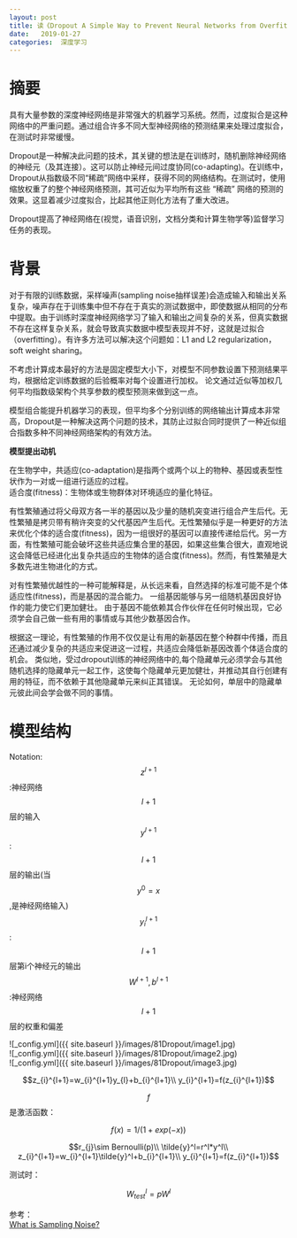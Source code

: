 ```yaml
---
layout: post
title: 读《Dropout A Simple Way to Prevent Neural Networks from Overfitting》
date:   2019-01-27
categories:  深度学习
---
```


# 摘要  

具有大量参数的深度神经网络是非常强大的机器学习系统。然而，过度拟合是这种网络中的严重问题。通过组合许多不同大型神经网络的预测结果来处理过度拟合，在测试时非常缓慢。   

Dropout是一种解决此问题的技术，其关键的想法是在训练时，随机删除神经网络的神经元（及其连接）。这可以防止神经元间过度协同(co-adapting)。在训练中，Dropout从指数级不同“稀疏”网络中采样，获得不同的网络结构。在测试时，使用缩放权重了的整个神经网络预测，其可近似为平均所有这些 “稀疏” 网络的预测的效果。这显着减少过度拟合，比起其他正则化方法有了重大改进。    

Dropout提高了神经网络在(视觉，语音识别，文档分类和计算生物学等)监督学习任务的表现。   

# 背景

对于有限的训练数据，采样噪声(sampling noise抽样误差)会造成输入和输出关系复杂，噪声存在于训练集中但不存在于真实的测试数据中，即使数据从相同的分布中提取。由于训练时深度神经网络学习了输入和输出之间复杂的关系，但真实数据不存在这样复杂关系，就会导致真实数据中模型表现并不好，这就是过拟合（overfitting）。有许多方法可以解决这个问题如：L1 and L2 regularization，soft weight sharing。   

不考虑计算成本最好的方法是固定模型大小下，对模型不同参数设置下预测结果平均，根据给定训练数据的后验概率对每个设置进行加权。 论文通过近似等加权几何平均指数级架构个共享参数的模型预测来做到这一点。    

模型组合能提升机器学习的表现，但平均多个分别训练的网络输出计算成本非常高，Dropout是一种解决这两个问题的技术，其防止过拟合同时提供了一种近似组合指数多种不同神经网络架构的有效方法。   

**模型提出动机**   

在生物学中，共适应(co-adaptation)是指两个或两个以上的物种、基因或表型性状作为一对或一组进行适应的过程。   
适合度(fitness)：生物体或生物群体对环境适应的量化特征。   

有性繁殖通过将父母双方各一半的基因以及少量的随机突变进行组合产生后代。无性繁殖是拷贝带有稍许突变的父代基因产生后代。无性繁殖似乎是一种更好的方法来优化个体的适合度(fitness)，因为一组很好的基因可以直接传递给后代。另一方面，有性繁殖可能会破坏这些共适应集合里的基因，如果这些集合很大，直观地说这会降低已经进化出复杂共适应的生物体的适合度(fitness)。然而，有性繁殖是大多数先进生物进化的方式。   

对有性繁殖优越性的一种可能解释是，从长远来看，自然选择的标准可能不是个体适应性(fitness)，而是基因的混合能力。 一组基因能够与另一组随机基因良好协作的能力使它们更加健壮。 由于基因不能依赖其合作伙伴在任何时候出现，它必须学会自己做一些有用的事情或与其他少数基因合作。 

根据这一理论，有性繁殖的作用不仅仅是让有用的新基因在整个种群中传播，而且还通过减少复杂的共适应来促进这一过程，共适应会降低新基因改善个体适合度的机会。 类似地，受过dropout训练的神经网络中的,每个隐藏单元必须学会与其他随机选择的隐藏单元一起工作，这使每个隐藏单元更加健壮，并推动其自行创建有用的特征，而不依赖于其他隐藏单元来纠正其错误。 无论如何，单层中的隐藏单元彼此间会学会做不同的事情。   


# 模型结构  

Notation:  
$$z^{l+1}$$:神经网络$$l+1$$层的输入   
$$y^{l+1}$$:$$l+1$$层的输出(当$$y^{0}=x$$,是神经网络输入)    
$$y_{i}^{l+1}$$:$$l+1$$层第i个神经元的输出  
$$W^{l+1},b^{l+1}$$:神经网络$$l+1$$层的权重和偏差     


![_config.yml]({{ site.baseurl }}/images/81Dropout/image1.jpg)  
![_config.yml]({{ site.baseurl }}/images/81Dropout/image2.jpg)   
![_config.yml]({{ site.baseurl }}/images/81Dropout/image3.jpg)  


$$z_{i}^{l+1}=w_{i}^{l+1}y_{l}+b_{i}^{l+1}\\
y_{i}^{l+1}=f(z_{i}^{l+1})$$ 

$$f$$是激活函数：  

$$f(x)=1/(1+exp(-x))$$ 

$$r_{j}\sim Bernoulli(p)\\
\tilde{y}^l=r^l*y^l\\
z_{i}^{l+1}=w_{i}^{l+1}\tilde{y}^l+b_{i}^{l+1}\\
y_{i}^{l+1}=f(z_{i}^{l+1})$$  

测试时：

$$W_{test}^l=pW^l$$  












  































参考：  
[What is Sampling Noise?](http://economistjourney.blogspot.com/2018/06/what-is-sampling-noise.html)
